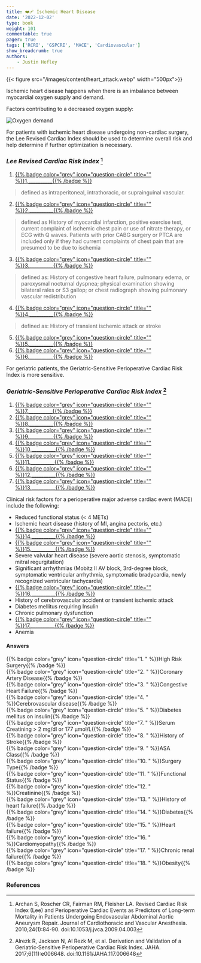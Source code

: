 ```yaml
---
title: ❤️‍🩹 Ischemic Heart Disease
date: '2022-12-02'
type: book
weight: 101
commentable: true
pager: true
tags: ['RCRI', 'GSPCRI', 'MACE', 'Cardiovascular']
show_breadcrumb: true
authors:
    - Justin Hefley
---
```


{{< figure src="/images/content/heart_attack.webp" width="500px">}}

Ischemic heart disease happens when there is an imbalance between myocardial oxygen supply and demand.

Factors contributing to a decreased oxygen supply:

![Oxygen demand](/images/content/o2demand.svg "Oxygen demand")


For patients with ischemic heart disease undergoing non-cardiac surgery, the Lee Revised Cardiac Index should be used to determine overall risk and help determine if further optimization is necessary.

### *Lee Revised Cardiac Risk Index* [^14]
1. [{{% badge color="grey" icon="question-circle" title="" %}}1.__________{{% /badge %}}](#answers)
> defined as intraperitoneal, intrathoracic, or suprainguinal vascular.
2. [{{% badge color="grey" icon="question-circle" title="" %}}2.__________{{% /badge %}}](#answers)
> defined as History of myocardial infarction, positive exercise test, current complaint of ischemic chest pain or use of nitrate therapy, or ECG with Q waves. Patients with prior CABG surgery or PTCA are included only if they had current complaints of chest pain that are presumed to be due to ischemia
3. [{{% badge color="grey" icon="question-circle" title="" %}}3.__________{{% /badge %}}](#answers)
> defined as: History of congestive heart failure, pulmonary edema, or paroxysmal nocturnal dyspnea; physical examination showing bilateral rales or S3 gallop; or chest radiograph showing pulmonary vascular redistribution
4. [{{% badge color="grey" icon="question-circle" title="" %}}4.__________{{% /badge %}}](#answers)
> defined as: History of transient ischemic attack or stroke
5. [{{% badge color="grey" icon="question-circle" title="" %}}5.__________{{% /badge %}}](#answers)
6. [{{% badge color="grey" icon="question-circle" title="" %}}6.__________{{% /badge %}}](#answers)


For geriatric patients, the Geriatric-Sensitive Perioperative Cardiac Risk Index is more sensitive.
### *Geriatric-Sensitive Perioperative Cardiac Risk Index* [^15]
1. [{{% badge color="grey" icon="question-circle" title="" %}}7.__________{{% /badge %}}](#answers)
2. [{{% badge color="grey" icon="question-circle" title="" %}}8.__________{{% /badge %}}](#answers)
3. [{{% badge color="grey" icon="question-circle" title="" %}}9.__________{{% /badge %}}](#answers)
4. [{{% badge color="grey" icon="question-circle" title="" %}}10.__________{{% /badge %}}](#answers)
5. [{{% badge color="grey" icon="question-circle" title="" %}}11.__________{{% /badge %}}](#answers)
6. [{{% badge color="grey" icon="question-circle" title="" %}}12.__________{{% /badge %}}](#answers)
7. [{{% badge color="grey" icon="question-circle" title="" %}}13.__________{{% /badge %}}](#answers)


Clinical risk factors for a perioperative major adverse cardiac event (MACE) include the following:

 - Reduced functional status (< 4 METs)
 - Ischemic heart disease (history of MI, angina pectoris, etc.)
 - [{{% badge color="grey" icon="question-circle" title="" %}}14.__________{{% /badge %}}](#answers)
 - [{{% badge color="grey" icon="question-circle" title="" %}}15.__________{{% /badge %}}](#answers)
 - Severe valvular heart disease (severe aortic stenosis, symptomatic mitral regurgitation)
 - Significant arrhythmias (Mobitz II AV block, 3rd-degree block, symptomatic ventricular arrhythmia, symptomatic bradycardia, newly recognized ventricular tachycardia)
 - [{{% badge color="grey" icon="question-circle" title="" %}}16.__________{{% /badge %}}](#answers)
 - History of cerebrovascular accident or transient ischemic attack
 - Diabetes mellitus requiring Insulin
 - Chronic pulmonary dysfunction
 - [{{% badge color="grey" icon="question-circle" title="" %}}17.__________{{% /badge %}}](#answers)
 - Anemia



#### Answers
{{% badge color="grey" icon="question-circle" title="1. " %}}High Risk Surgery{{% /badge %}}  
{{% badge color="grey" icon="question-circle" title="2. " %}}Coronary Artery Disease{{% /badge %}}  
{{% badge color="grey" icon="question-circle" title="3. " %}}Congestive Heart Failure{{% /badge %}}  
{{% badge color="grey" icon="question-circle" title="4. " %}}Cerebrovascular disease{{% /badge %}}  
{{% badge color="grey" icon="question-circle" title="5. " %}}Diabetes mellitus on insulin{{% /badge %}}  
{{% badge color="grey" icon="question-circle" title="7. " %}}Serum Creatining > 2 mg/dl or 177 μmol/L{{% /badge %}}  
{{% badge color="grey" icon="question-circle" title="8. " %}}History of Stroke{{% /badge %}}  
{{% badge color="grey" icon="question-circle" title="9. " %}}ASA Class{{% /badge %}}  
{{% badge color="grey" icon="question-circle" title="10. " %}}Surgery Type{{% /badge %}}  
{{% badge color="grey" icon="question-circle" title="11. " %}}Functional Status{{% /badge %}}  
{{% badge color="grey" icon="question-circle" title="12. " %}}Creatinine{{% /badge %}}  
{{% badge color="grey" icon="question-circle" title="13. " %}}History of heart failure{{% /badge %}}  
{{% badge color="grey" icon="question-circle" title="14. " %}}Diabetes{{% /badge %}}  
{{% badge color="grey" icon="question-circle" title="15. " %}}Heart failure{{% /badge %}}  
{{% badge color="grey" icon="question-circle" title="16. " %}}Cardiomyopathy{{% /badge %}}  
{{% badge color="grey" icon="question-circle" title="17. " %}}Chronic renal failure{{% /badge %}}  
{{% badge color="grey" icon="question-circle" title="18. " %}}Obesity{{% /badge %}}








### References

[^1]: {{% badge color="blue" title="1. " %}}Barash{{% /badge %}}<span style="color:blue"> - Barash PG, Cullen BF, Stoelting RK, Cahalan MK, Stock MC, Ortega R, Sharar SR, Holt NF, eds. Clinical Anesthesia. 8th edition. Wolters Kluwer; 2017.</span>  
[^2]: {{% badge color="purple" title="2. " %}}Chestnut{{% /badge %}}<span style="color:purple"> - Chestnut DH, Wong CA, Tsen LC, Ngan Kee WD, Beilin Y, Mhyre JM, Bateman BT, eds. 6th edition. Elsevier; 2020.</span>  
[^3]: {{% badge color="pink" title="3. " %}}Cote{{% /badge %}} - <span style="color:pink">Coté CJ, Lerman J, Anderson BJ. Coté and Lerman's A Practice of Anesthesia for Infants and Children. 6th edition. Elsevier; 2018.</span>  
[^4]: {{% badge color="brown" title="4. " %}}Ehrenwerth{{% /badge %}} - <span style="color:brown">Ehrenwerth J, Eisenkraft J, Berry J, eds. Anesthesia Equipment: Principles and Applications. 3rd edition. Elsevier; 2020.</span>  
[^5]: {{% badge color="green" title="5. " %}}Farag{{% /badge %}} - <span style="color:green">Farag E, Mounir-Soliman L, Brown DL. Brown's Atlas of Regional Anesthesia. 6th edition. Elsevier; 2020.</span>  
[^6]: {{% badge color="red" title="6. " %}}Flood{{% /badge %}} - <span style="color:red">Flood P, Rathmell JP, Urman RD, eds. Stoelting's Pharmacology & Physiology in Anesthetic Practice. 6th edition. Wolters Kluwer; 2021.</span>  
[^7]: {{% badge color="grey" title="7. " %}}Foster{{% /badge %}} - <span style="color:grey">Foster SD, Callahan MF, eds. A Professional Study and Resource Guide for the CRNA. 2nd edition. American Association of Nurse Anesthetists; 2011.</span>  
[^8]: {{% badge color="orange" title="8. " %}}Gropper{{% /badge %}} - <span style="color:orange">Gropper MA, Cohen NH, Eriksson LI, Fleisher LA, Leslie K, Wiener-Kronish JP, eds. Miller's Anesthesia (Vols. 1-2). 9th edition. Elsevier; 2019.</span>  
[^9]: {{% badge color="indigo" title="9. " %}}Rosenblatt{{% /badge %}} - <span style="color:indigo">Rosenblatt WH, Popescu WM. Master Techniques in Upper and Lower Airway Management. Wolters Kluwer (LWW); 2015.</span>  
[^10]: {{% badge color="teal" title="10. " %}}Hall{{% /badge %}} - <span style="color:teal">Hall JE, Hall ME. Guyton and Hall Textbook of Medical Physiology. 14th edition. Elsevier; 2020.</span>  
[^11]: {{% badge color="maroon" title="11. " %}}Hines{{% /badge %}} - <span style="color:maroon">Hines RL, Jones SB, eds. Stoelting's Anesthesia and Co-existing Disease. 8th edition. Elsevier; 2021.</span>  
[^12]: {{% badge color="aquamarine" title="12. " %}}Jaffe{{% /badge %}} - <span style="color:aquamarine">Jaffe RA, Schmiesing CA, Golianu B. Anesthesiologist's Manual of Surgical Procedures. 6th ed. Wolters Kluwer; 2020.</span>  
[^13]: {{% badge color="darkgreen" title="13. " %}}Nagelhout{{% /badge %}} - <span style="color:darkgreen">Nagelhout JJ, Elisha S, Heiner JS, eds. Nurse Anesthesia. 7th edition. Elsevier; 2020.</span>
[^14]: Archan S, Roscher CR, Fairman RM, Fleisher LA. Revised Cardiac Risk Index (Lee) and Perioperative Cardiac Events as Predictors of Long-term Mortality in Patients Undergoing Endovascular Abdominal Aortic Aneurysm Repair. Journal of Cardiothoracic and Vascular Anesthesia. 2010;24(1):84-90. doi:10.1053/j.jvca.2009.04.003
[^15]: Alrezk R, Jackson N, Al Rezk M, et al. Derivation and Validation of a Geriatric‐Sensitive Perioperative Cardiac Risk Index. JAHA. 2017;6(11):e006648. doi:10.1161/JAHA.117.006648

